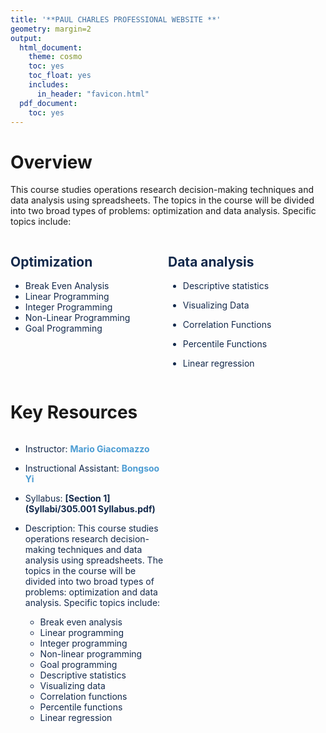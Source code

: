 ```yaml
---
title: '**PAUL CHARLES PROFESSIONAL WEBSITE **'
geometry: margin=2
output:
  html_document:
    theme: cosmo
    toc: yes
    toc_float: yes
    includes:
      in_header: "favicon.html"
  pdf_document:
    toc: yes
---
```


<style type="text/css">

div {
color: #13294B;
}

#TOC {
  color: #4B9CD3;
}

.list-group-item.active, .list-group-item.active:focus, .list-group-item.active:hover {
  color: #4B9CD3;
  background-color: #13294B;
}

a:link {
    color: #4B9CD3;
    text-decoration: none;
}

a:visited {
        text-decoration: none;
color: #4B9CD3;

}
a:hover {
color: #4B9CD3;
background-color: #13294B;
}

.main-container {
  max-width: 300px;
  margin-left: auto;
  margin-right: auto;
}

.column {
  float: left;
  width: 50%;
}

.row:after {
  content: "";
  display: table;
  clear: both;
} 

  </style>



# **Overview**

This course studies operations research decision-making techniques and data analysis using spreadsheets. The topics in the course will be divided into two broad types of problems: optimization and data analysis. Specific topics include:

<div class="row">
  <div class="column">
  
## Optimization


-	Break Even Analysis
-	Linear Programming
- Integer Programming
-	Non-Linear Programming
-	Goal Programming

  </div>
  <div class="column">
  
## Data analysis

- Descriptive statistics
- Visualizing Data
- Correlation Functions
- Percentile Functions
- Linear regression
    
  </div>
</div>   
 

# Key Resources

<div class="row">
  <div class="column">
  
* Instructor: **[Mario Giacomazzo](http://www.supermariogiacomazzo.com/)**

* Instructional Assistant: **[Bongsoo Yi](http://stat-or.unc.edu/people/graduate-students-department)**

* Syllabus: **[Section 1](Syllabi/305.001 Syllabus.pdf)**

* Description: This course studies operations research decision-making techniques and data analysis using spreadsheets. The topics in the course will be divided into two broad types of problems: optimization and data analysis. Specific topics include:
    * Break even analysis
    * Linear programming
    * Integer programming
    * Non-linear programming
    * Goal programming
    * Descriptive statistics
    * Visualizing data
    * Correlation functions
    * Percentile functions
    * Linear regression
  
